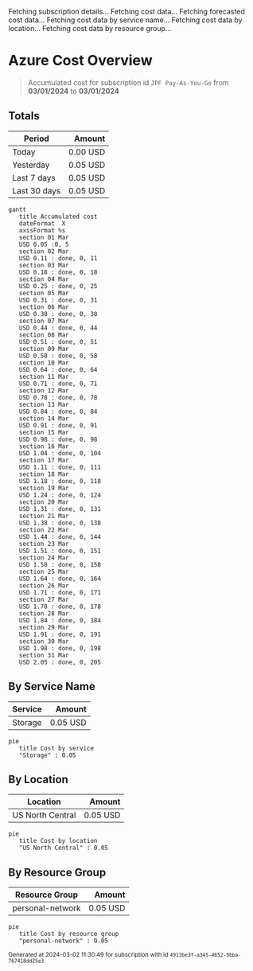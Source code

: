Fetching subscription details...
Fetching cost data...
Fetching forecasted cost data...
Fetching cost data by service name...
Fetching cost data by location...
Fetching cost data by resource group...
# Azure Cost Overview

> Accumulated cost for subscription id `JPF Pay-As-You-Go` from **03/01/2024** to **03/01/2024**

## Totals

|Period|Amount|
|---|---:|
|Today|0.00 USD|
|Yesterday|0.05 USD|
|Last 7 days|0.05 USD|
|Last 30 days|0.05 USD|

```mermaid
gantt
   title Accumulated cost
   dateFormat  X
   axisFormat %s
   section 01 Mar
   USD 0.05 :0, 5
   section 02 Mar
   USD 0.11 : done, 0, 11
   section 03 Mar
   USD 0.18 : done, 0, 18
   section 04 Mar
   USD 0.25 : done, 0, 25
   section 05 Mar
   USD 0.31 : done, 0, 31
   section 06 Mar
   USD 0.38 : done, 0, 38
   section 07 Mar
   USD 0.44 : done, 0, 44
   section 08 Mar
   USD 0.51 : done, 0, 51
   section 09 Mar
   USD 0.58 : done, 0, 58
   section 10 Mar
   USD 0.64 : done, 0, 64
   section 11 Mar
   USD 0.71 : done, 0, 71
   section 12 Mar
   USD 0.78 : done, 0, 78
   section 13 Mar
   USD 0.84 : done, 0, 84
   section 14 Mar
   USD 0.91 : done, 0, 91
   section 15 Mar
   USD 0.98 : done, 0, 98
   section 16 Mar
   USD 1.04 : done, 0, 104
   section 17 Mar
   USD 1.11 : done, 0, 111
   section 18 Mar
   USD 1.18 : done, 0, 118
   section 19 Mar
   USD 1.24 : done, 0, 124
   section 20 Mar
   USD 1.31 : done, 0, 131
   section 21 Mar
   USD 1.38 : done, 0, 138
   section 22 Mar
   USD 1.44 : done, 0, 144
   section 23 Mar
   USD 1.51 : done, 0, 151
   section 24 Mar
   USD 1.58 : done, 0, 158
   section 25 Mar
   USD 1.64 : done, 0, 164
   section 26 Mar
   USD 1.71 : done, 0, 171
   section 27 Mar
   USD 1.78 : done, 0, 178
   section 28 Mar
   USD 1.84 : done, 0, 184
   section 29 Mar
   USD 1.91 : done, 0, 191
   section 30 Mar
   USD 1.98 : done, 0, 198
   section 31 Mar
   USD 2.05 : done, 0, 205
```

## By Service Name

|Service|Amount|
|---|---:|
|Storage|0.05 USD|

```mermaid
pie
   title Cost by service
   "Storage" : 0.05
```

## By Location

|Location|Amount|
|---|---:|
|US North Central|0.05 USD|

```mermaid
pie
   title Cost by location
   "US North Central" : 0.05
```

## By Resource Group

|Resource Group|Amount|
|---|---:|
|personal-network|0.05 USD|

```mermaid
pie
   title Cost by resource group
   "personal-network" : 0.05
```

<sup>Generated at 2024-03-02 11:30:49 for subscription with id `4913be3f-a345-4652-9bba-767418dd25e3`</sup>
